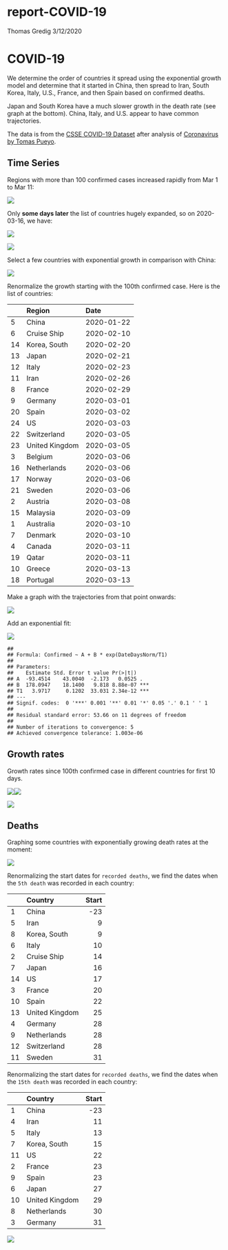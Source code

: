 report-COVID-19
================
Thomas Gredig
3/12/2020

# COVID-19

We determine the order of countries it spread using the exponential
growth model and determine that it started in China, then spread to
Iran, South Korea, Italy, U.S., France, and then Spain based on
confirmed deaths.

Japan and South Korea have a much slower growth in the death rate (see
graph at the bottom). China, Italy, and U.S. appear to have common
trajectories.

The data is from the [CSSE COVID-19
Dataset](https://github.com/CSSEGISandData/COVID-19) after analysis of
[Coronavirus by Tomas
Pueyo](https://medium.com/@tomaspueyo/coronavirus-act-today-or-people-will-die-f4d3d9cd99ca).

## Time Series

Regions with more than 100 confirmed cases increased rapidly from Mar 1
to Mar 11:

![](README_files/figure-gfm/unnamed-chunk-1-1.png)<!-- -->

Only **some days later** the list of countries hugely expanded, so on
2020-03-16, we have:

![](README_files/figure-gfm/unnamed-chunk-2-1.png)<!-- -->

![](README_files/figure-gfm/unnamed-chunk-3-1.png)<!-- -->

Select a few countries with exponential growth in comparison with China:

![](README_files/figure-gfm/unnamed-chunk-4-1.png)<!-- -->

Renormalize the growth starting with the 100th confirmed case. Here is
the list of countries:

|    | Region         | Date       |
| -- | :------------- | :--------- |
| 5  | China          | 2020-01-22 |
| 6  | Cruise Ship    | 2020-02-10 |
| 14 | Korea, South   | 2020-02-20 |
| 13 | Japan          | 2020-02-21 |
| 12 | Italy          | 2020-02-23 |
| 11 | Iran           | 2020-02-26 |
| 8  | France         | 2020-02-29 |
| 9  | Germany        | 2020-03-01 |
| 20 | Spain          | 2020-03-02 |
| 24 | US             | 2020-03-03 |
| 22 | Switzerland    | 2020-03-05 |
| 23 | United Kingdom | 2020-03-05 |
| 3  | Belgium        | 2020-03-06 |
| 16 | Netherlands    | 2020-03-06 |
| 17 | Norway         | 2020-03-06 |
| 21 | Sweden         | 2020-03-06 |
| 2  | Austria        | 2020-03-08 |
| 15 | Malaysia       | 2020-03-09 |
| 1  | Australia      | 2020-03-10 |
| 7  | Denmark        | 2020-03-10 |
| 4  | Canada         | 2020-03-11 |
| 19 | Qatar          | 2020-03-11 |
| 10 | Greece         | 2020-03-13 |
| 18 | Portugal       | 2020-03-13 |

Make a graph with the trajectories from that point onwards:

![](README_files/figure-gfm/unnamed-chunk-6-1.png)<!-- -->

Add an exponential fit:

![](README_files/figure-gfm/unnamed-chunk-7-1.png)<!-- -->

    ## 
    ## Formula: Confirmed ~ A + B * exp(DateDaysNorm/T1)
    ## 
    ## Parameters:
    ##    Estimate Std. Error t value Pr(>|t|)    
    ## A  -93.4514    43.0040  -2.173   0.0525 .  
    ## B  178.0947    18.1400   9.818 8.88e-07 ***
    ## T1   3.9717     0.1202  33.031 2.34e-12 ***
    ## ---
    ## Signif. codes:  0 '***' 0.001 '**' 0.01 '*' 0.05 '.' 0.1 ' ' 1
    ## 
    ## Residual standard error: 53.66 on 11 degrees of freedom
    ## 
    ## Number of iterations to convergence: 5 
    ## Achieved convergence tolerance: 1.003e-06

## Growth rates

Growth rates since 100th confirmed case in different countries for first
10 days.

![](README_files/figure-gfm/unnamed-chunk-8-1.png)<!-- -->![](README_files/figure-gfm/unnamed-chunk-8-2.png)<!-- -->

![](README_files/figure-gfm/unnamed-chunk-9-1.png)<!-- -->

## Deaths

Graphing some countries with exponentially growing death rates at the
moment:

![](README_files/figure-gfm/unnamed-chunk-11-1.png)<!-- -->

Renormalizing the start dates for `recorded deaths`, we find the dates
when the `5th death` was recorded in each country:

|    | Country        | Start |
| -- | :------------- | ----: |
| 1  | China          |  \-23 |
| 5  | Iran           |     9 |
| 8  | Korea, South   |     9 |
| 6  | Italy          |    10 |
| 2  | Cruise Ship    |    14 |
| 7  | Japan          |    16 |
| 14 | US             |    17 |
| 3  | France         |    20 |
| 10 | Spain          |    22 |
| 13 | United Kingdom |    25 |
| 4  | Germany        |    28 |
| 9  | Netherlands    |    28 |
| 12 | Switzerland    |    28 |
| 11 | Sweden         |    31 |

Renormalizing the start dates for `recorded deaths`, we find the dates
when the `15th death` was recorded in each country:

|    | Country        | Start |
| -- | :------------- | ----: |
| 1  | China          |  \-23 |
| 4  | Iran           |    11 |
| 5  | Italy          |    13 |
| 7  | Korea, South   |    15 |
| 11 | US             |    22 |
| 2  | France         |    23 |
| 9  | Spain          |    23 |
| 6  | Japan          |    27 |
| 10 | United Kingdom |    29 |
| 8  | Netherlands    |    30 |
| 3  | Germany        |    31 |

![](README_files/figure-gfm/unnamed-chunk-14-1.png)<!-- -->
